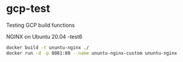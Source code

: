 # gcp-test
Testing GCP build functions

NGINX on Ubuntu 20.04
-test6

```bash
docker build -t ununtu-nginx ./
docker run -d -p 8081:80 --name ununtu-nginx-custom ununtu-nginx
```